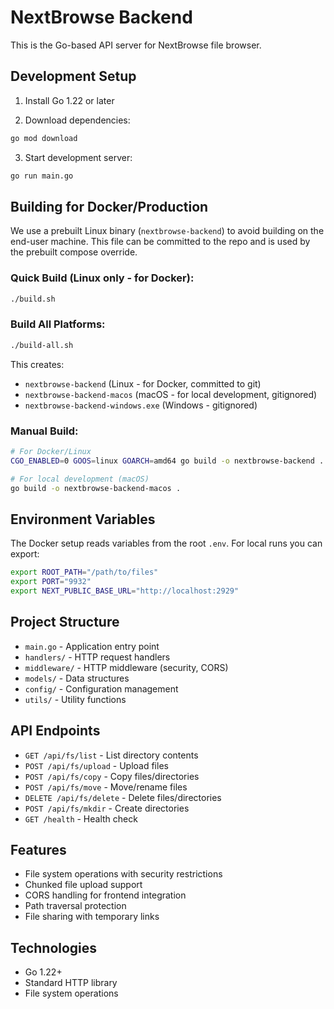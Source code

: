 # NextBrowse Backend

This is the Go-based API server for NextBrowse file browser.

## Development Setup

1. Install Go 1.22 or later

2. Download dependencies:

```bash
go mod download
```

3. Start development server:

```bash
go run main.go
```

## Building for Docker/Production

We use a prebuilt Linux binary (`nextbrowse-backend`) to avoid building on the end-user machine. This file can be committed to the repo and is used by the prebuilt compose override.

### Quick Build (Linux only - for Docker):

```bash
./build.sh
```

### Build All Platforms:

```bash
./build-all.sh
```

This creates:

- `nextbrowse-backend` (Linux - for Docker, committed to git)
- `nextbrowse-backend-macos` (macOS - for local development, gitignored)
- `nextbrowse-backend-windows.exe` (Windows - gitignored)

### Manual Build:

```bash
# For Docker/Linux
CGO_ENABLED=0 GOOS=linux GOARCH=amd64 go build -o nextbrowse-backend .

# For local development (macOS)
go build -o nextbrowse-backend-macos .
```

## Environment Variables

The Docker setup reads variables from the root `.env`. For local runs you can export:

```bash
export ROOT_PATH="/path/to/files"
export PORT="9932"
export NEXT_PUBLIC_BASE_URL="http://localhost:2929"
```

## Project Structure

- `main.go` - Application entry point
- `handlers/` - HTTP request handlers
- `middleware/` - HTTP middleware (security, CORS)
- `models/` - Data structures
- `config/` - Configuration management
- `utils/` - Utility functions

## API Endpoints

- `GET /api/fs/list` - List directory contents
- `POST /api/fs/upload` - Upload files
- `POST /api/fs/copy` - Copy files/directories
- `POST /api/fs/move` - Move/rename files
- `DELETE /api/fs/delete` - Delete files/directories
- `POST /api/fs/mkdir` - Create directories
- `GET /health` - Health check

## Features

- File system operations with security restrictions
- Chunked file upload support
- CORS handling for frontend integration
- Path traversal protection
- File sharing with temporary links

## Technologies

- Go 1.22+
- Standard HTTP library
- File system operations
